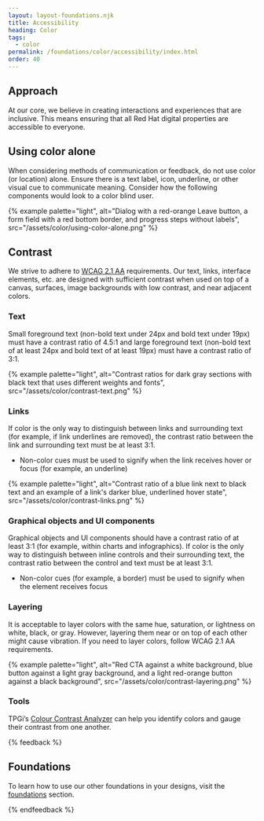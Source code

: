 ```yaml
---
layout: layout-foundations.njk
title: Accessibility
heading: Color
tags:
  - color
permalink: /foundations/color/accessibility/index.html
order: 40
---
```


## Approach

At our core, we believe in creating interactions and experiences that are inclusive. This means ensuring that all Red Hat digital properties are accessible to everyone.

## Using color alone

When considering methods of communication or feedback, do not use color (or location) alone. Ensure there is a text label, icon, underline, or other visual cue to communicate meaning. Consider how the following components would look to a color blind user.

{% example palette="light",
          alt="Dialog with a red-orange Leave button, a form field with a red bottom border, and progress steps without labels",
          src="/assets/color/using-color-alone.png" %}

## Contrast

We strive to adhere to <a href="https://www.w3.org/TR/WCAG21/">WCAG 2.1 AA</a> requirements. Our text, links, interface elements, etc. are designed with sufficient contrast when used on top of a canvas, surfaces, image backgrounds with low contrast, and near adjacent colors.

### Text

Small foreground text (non-bold text under 24px and bold text under 19px) must have a contrast ratio of 4.5:1 and large foreground text (non-bold text of at least 24px and bold text of at least 19px) must have a contrast ratio of 3:1.

{% example palette="light",
          alt="Contrast ratios for dark gray sections with black text that uses different weights and fonts",
          src="/assets/color/contrast-text.png" %}

### Links

If color is the only way to distinguish between links and surrounding text (for example, if link underlines are removed), the contrast ratio between the link and surrounding text must be at least 3:1.

<ul>
    <li>Non-color cues must be used to signify when the link receives hover or focus (for example, an underline)</li>
</ul>

{% example palette="light",
          alt="Contrast ratio of a blue link next to black text and an example of a link's darker blue, underlined hover state",
          src="/assets/color/contrast-links.png" %}

### Graphical objects and UI components

Graphical objects and UI components should have a contrast ratio of at least 3:1 (for example, within charts and infographics). If color is the only way to distinguish between inline controls and their surrounding text, the contrast ratio between the control and text must be at least 3:1.

<ul>
    <li>Non-color cues (for example, a border) must be used to signify when the element receives focus</li>
</ul>

### Layering

It is acceptable to layer colors with the same hue, saturation, or lightness on white, black, or gray. However, layering them near or on top of each other might cause vibration. If you need to layer colors, follow WCAG 2.1 AA requirements.

{% example palette="light",
          alt="Red CTA against a white background, blue button against a light gray background, and a light red-orange button against a black background",
          src="/assets/color/contrast-layering.png" %}

### Tools

TPGi’s <a href="https://www.tpgi.com/color-contrast-checker/">Colour Contrast Analyzer</a> can help you identify colors and gauge their contrast from one another.

{% feedback %}
  <h2>Foundations</h2>
  <p>To learn how to use our other foundations in your designs, visit the <a href="/foundations">foundations</a> section.</p>
{% endfeedback %}